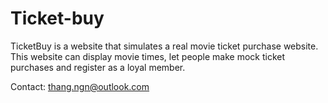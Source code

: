 # Ticket-buy
TicketBuy is a website that simulates a real movie ticket purchase website. This website can display movie times, let people make mock ticket purchases and register as a loyal member.

Contact: thang.ngn@outlook.com
